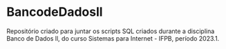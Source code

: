 # BancodeDadosll
Repositório criado para juntar os scripts SQL criados durante a disciplina Banco de Dados ll, do curso Sistemas para Internet - IFPB, período 2023.1.
